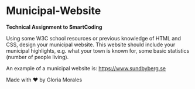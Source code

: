 # Municipal-Website

**Technical Assignment to SmartCoding**

Using some W3C school resources or previous knowledge of HTML and CSS, design your municipal website. 
This website should include your municipal highlights, e.g. what your town is known for, some basic statistics (number of people living).

An example of a municipal website is: https://www.sundbyberg.se

Made with ❤ by Gloria Morales
